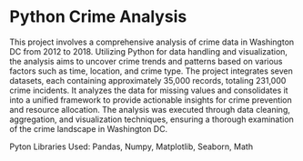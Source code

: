 # Python Crime Analysis

This project involves a comprehensive analysis of crime data in Washington DC from 2012 to 2018. Utilizing Python for data handling and visualization, the analysis aims to uncover crime trends and patterns based on various factors such as time, location, and crime type. The project integrates seven datasets, each containing approximately 35,000 records, totaling 231,000 crime incidents. It analyzes the data for missing values and consolidates it into a unified framework to provide actionable insights for crime prevention and resource allocation. The analysis was executed through data cleaning, aggregation, and visualization techniques, ensuring a thorough examination of the crime landscape in Washington DC.

Pyton Libraries Used:
Pandas,
Numpy,
Matplotlib,
Seaborn,
Math
